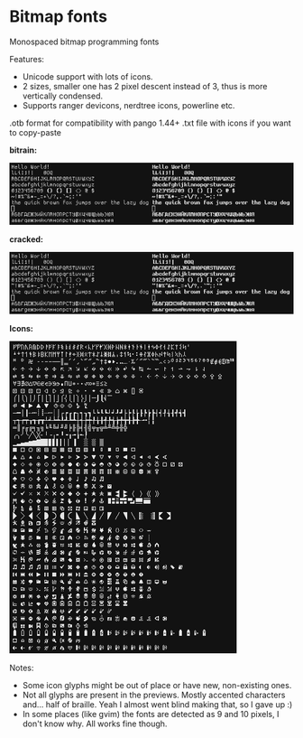 # Bitmap fonts
Monospaced bitmap programming fonts

Features:
- Unicode support with lots of icons.
- 2 sizes, smaller one has 2 pixel descent instead of 3, thus is more vertically condensed.
- Supports ranger devicons, nerdtree icons, powerline etc.

.otb format for compatibility with pango 1.44+   .txt file with icons if you want to copy-paste


**bitrain:**

![Screenshot A](https://raw.githubusercontent.com/oredaze/font-bitrain_font-cracked/main/screenshots/bitrain.png)

**cracked:**

![Screenshot B](https://raw.githubusercontent.com/oredaze/font-bitrain_font-cracked/main/screenshots/cracked.png)

**Icons:**

![Screenshot C](https://raw.githubusercontent.com/oredaze/font-bitrain_font-cracked/main/screenshots/icons.png)

Notes:
- Some icon glyphs might be out of place or have new, non-existing ones.
- Not all glyphs are present in the previews. Mostly accented characters and...
  half of braille. Yeah I almost went blind making that, so I gave up :)
- In some places (like gvim) the fonts are detected as 9 and 10 pixels, I don't know why. All works fine though.
